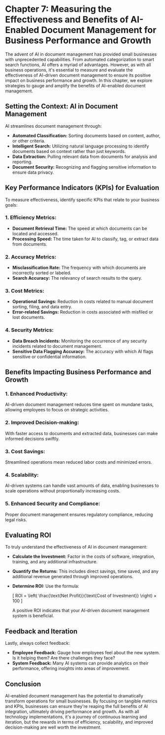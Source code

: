 Chapter 7: Measuring the Effectiveness and Benefits of AI-Enabled Document Management for Business Performance and Growth
=========================================================================================================================

The advent of AI in document management has provided small businesses with unprecedented capabilities. From automated categorization to smart search functions, AI offers a myriad of advantages. However, as with all business operations, it's essential to measure and evaluate the effectiveness of AI-driven document management to ensure its positive impact on business performance and growth. In this chapter, we explore strategies to gauge and amplify the benefits of AI-enabled document management.

Setting the Context: AI in Document Management
----------------------------------------------

AI streamlines document management through:

* **Automated Classification:** Sorting documents based on content, author, or other criteria.
* **Intelligent Search:** Utilizing natural language processing to identify documents based on context rather than just keywords.
* **Data Extraction:** Pulling relevant data from documents for analysis and reporting.
* **Document Security:** Recognizing and flagging sensitive information to ensure data privacy.

Key Performance Indicators (KPIs) for Evaluation
------------------------------------------------

To measure effectiveness, identify specific KPIs that relate to your business goals:

### 1. **Efficiency Metrics:**

* **Document Retrieval Time:** The speed at which documents can be located and accessed.
* **Processing Speed:** The time taken for AI to classify, tag, or extract data from documents.

### 2. **Accuracy Metrics:**

* **Misclassification Rate:** The frequency with which documents are incorrectly sorted or labeled.
* **Search Accuracy:** The relevancy of search results to the query.

### 3. **Cost Metrics:**

* **Operational Savings:** Reduction in costs related to manual document sorting, filing, and data entry.
* **Error-related Savings:** Reduction in costs associated with misfiled or lost documents.

### 4. **Security Metrics:**

* **Data Breach Incidents:** Monitoring the occurrence of any security incidents related to document management.
* **Sensitive Data Flagging Accuracy:** The accuracy with which AI flags sensitive or confidential information.

Benefits Impacting Business Performance and Growth
--------------------------------------------------

### 1. **Enhanced Productivity:**

AI-driven document management reduces time spent on mundane tasks, allowing employees to focus on strategic activities.

### 2. **Improved Decision-making:**

With faster access to documents and extracted data, businesses can make informed decisions swiftly.

### 3. **Cost Savings:**

Streamlined operations mean reduced labor costs and minimized errors.

### 4. **Scalability:**

AI-driven systems can handle vast amounts of data, enabling businesses to scale operations without proportionally increasing costs.

### 5. **Enhanced Security and Compliance:**

Proper document management ensures regulatory compliance, reducing legal risks.

Evaluating ROI
--------------

To truly understand the effectiveness of AI in document management:

* **Calculate the Investment:** Factor in the costs of software, integration, training, and any additional infrastructure.

* **Quantify the Returns:** This includes direct savings, time saved, and any additional revenue generated through improved operations.

* **Determine ROI:** Use the formula:

  \[ ROI = \\left( \\frac{\\text{Net Profit}}{\\text{Cost of Investment}} \\right) × 100 \]

  A positive ROI indicates that your AI-driven document management system is beneficial.

Feedback and Iteration
----------------------

Lastly, always collect feedback:

* **Employee Feedback:** Gauge how employees feel about the new system. Is it helping them? Are there challenges they face?
* **System Feedback:** Many AI systems can provide analytics on their performance, offering insights into areas of improvement.

Conclusion
----------

AI-enabled document management has the potential to dramatically transform operations for small businesses. By focusing on tangible metrics and KPIs, businesses can ensure they're reaping the full benefits of AI integration, ultimately driving performance and growth. As with all technology implementations, it's a journey of continuous learning and iteration, but the rewards in terms of efficiency, scalability, and improved decision-making are well worth the investment.
